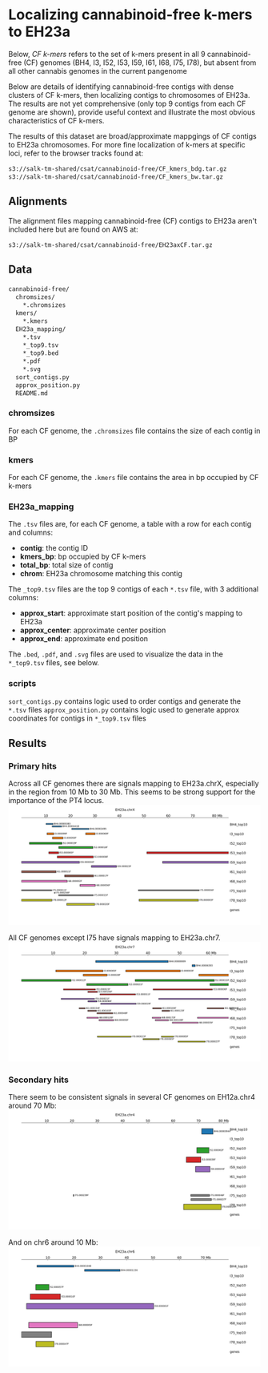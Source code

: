 # Localizing cannabinoid-free k-mers to EH23a

Below, _CF k-mers_ refers to the set of k-mers present in all 9 cannabinoid-free (CF) genomes (BH4, I3, I52, I53, I59, I61, I68, I75, I78), but absent from all other cannabis genomes in the current pangenome

Below are details of identifying cannabinoid-free contigs with dense clusters of CF k-mers,
then localizing contigs to chromosomes of EH23a. The results are not yet comprehensive (only top 9 contigs from each CF genome are shown), provide useful context and illustrate the most obvious characteristics of CF k-mers.

The results of this dataset are broad/approximate mappgings of CF contigs to EH23a chromosomes. For more fine localization of k-mers at specific loci, refer to the browser tracks found at:
```
s3://salk-tm-shared/csat/cannabinoid-free/CF_kmers_bdg.tar.gz
s3://salk-tm-shared/csat/cannabinoid-free/CF_kmers_bw.tar.gz
```

## Alignments
The alignment files mapping cannabinoid-free (CF) contigs to EH23a aren't included here but are found on AWS at:
```
s3://salk-tm-shared/csat/cannabinoid-free/EH23axCF.tar.gz
```

## Data
```
cannabinoid-free/
  chromsizes/
    *.chromsizes
  kmers/
    *.kmers
  EH23a_mapping/
    *.tsv
    *_top9.tsv
    *_top9.bed
    *.pdf
    *.svg
  sort_contigs.py
  approx_position.py
  README.md
```

### chromsizes
For each CF genome, the `.chromsizes` file contains the size of each contig in BP

### kmers
For each CF genome, the `.kmers` file contains the area in bp occupied by CF k-mers

### EH23a_mapping
The `.tsv` files are, for each CF genome, a table with a row for each contig and columns:
- **contig**: the contig ID
- **kmers_bp**: bp occupied by CF k-mers
- **total_bp**: total size of contig
- **chrom**: EH23a chromosome matching this contig

The `_top9.tsv` files are the top 9 contigs of each `*.tsv` file, with 3 additional columns:
- **approx_start**: approximate start position of the contig's mapping to EH23a
- **approx_center**: approximate center position
- **approx_end**: approximate end position

The `.bed`, `.pdf`, and `.svg` files are used to visualize the data in the `*_top9.tsv` files, see below.

### scripts
`sort_contigs.py` contains logic used to order contigs and generate the `*.tsv` files
`approx_position.py` contains logic used to generate approx coordinates for contigs in `*_top9.tsv` files

## Results

### Primary hits
Across all CF genomes there are signals mapping to EH23a.chrX, especially in the region from 10 Mb to 30 Mb. This seems to be strong support for the importance of the PT4 locus.
![chrX](EH23a_mapping/EH23a.chrX.svg)

All CF genomes except I75 have signals mapping to EH23a.chr7.
![chr7](EH23a_mapping/EH23a.chr7.svg)

### Secondary hits
There seem to be consistent signals in several CF genomes on EH12a.chr4 around 70 Mb:
![chr4](EH23a_mapping/EH23a.chr4.svg)

And on chr6 around 10 Mb:
![chr6](EH23a_mapping/EH23a.chr6.svg)

